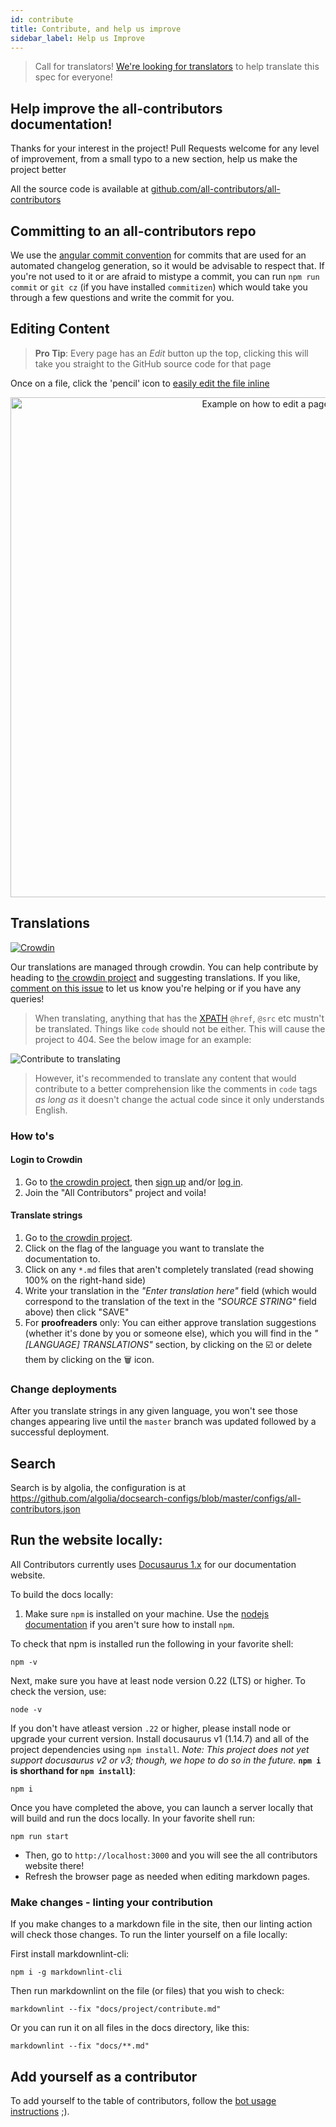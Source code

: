 ```yaml
---
id: contribute
title: Contribute, and help us improve
sidebar_label: Help us Improve
---
```


> Call for translators! [We're looking for translators](https://github.com/all-contributors/all-contributors/issues/143) to help translate this spec for everyone!

## Help improve the all-contributors documentation!

Thanks for your interest in the project!
Pull Requests welcome for any level of improvement, from a small typo to a new section, help us make the project better

All the source code is available at [github.com/all-contributors/all-contributors](https://github.com/all-contributors/all-contributors/tree/master/docs)

## Committing to an all-contributors repo

We use the [angular commit convention](https://github.com/angular/angular/blob/master/CONTRIBUTING.md#-commit-message-guidelines) for commits that are used for an automated changelog generation, so it would be advisable to respect that.
If you're not used to it or are afraid to mistype a commit, you can run `npm run commit` or `git cz` (if you have installed `commitizen`) which would take you through a few questions and write the commit for you.

## Editing Content

> **Pro Tip**: Every page has an _Edit_ button up the top, clicking this will take you straight to the GitHub source code for that page

Once on a file, click the 'pencil' icon to [easily edit the file inline](https://help.github.com/articles/editing-files-in-your-repository/)
<div align="center">
    <img src="/images/edit-this-page.png" alt="Example on how to edit a page" width="800px" />
</div>

## Translations

[![Crowdin](https://d322cqt584bo4o.cloudfront.net/all-contributors/localized.svg)](https://crowdin.com/project/all-contributors)

Our translations are managed through crowdin. You can help contribute by heading to [the crowdin project] and suggesting translations.
If you like, [comment on this issue](https://github.com/all-contributors/all-contributors/issues/143) to let us know you're helping or if you have any queries!

> When translating, anything that has the [XPATH](https://developer.mozilla.org/en-US/docs/Web/XPath) `@href`, `@src` etc mustn't be translated. Things like `code` should not be either. This will cause the project to 404. See the below image for an example:
<img src="/images/translating-xpath.png" alt="Contribute to translating" />

> However, it's recommended to translate any content that would contribute to a better comprehension like the comments in `code` tags _as long as_ it doesn't change the actual code since it only understands English.

### How to's

#### Login to Crowdin

1. Go to [the crowdin project], then [sign up](https://crowdin.com/join) and/or [log in](https://crowdin.com/login).
2. Join the "All Contributors" project and voila!

#### Translate strings

1. Go to [the crowdin project].
2. Click on the flag of the language you want to translate the documentation to.
3. Click on any `*.md` files that aren't completely translated (read showing 100% on the right-hand side)
4. Write your translation in the _"Enter translation here"_ field (which would correspond to the translation of the text in the _"SOURCE STRING"_ field above) then click "SAVE"
5. For **proofreaders** only: You can either approve translation suggestions (whether it's done by you or someone else), which you will find in the _"[LANGUAGE] TRANSLATIONS"_ section, by clicking on the :ballot_box_with_check: or delete them by clicking on the :wastebasket: icon.

### Change deployments

After you translate strings in any given language, you won't see those changes appearing live until the `master` branch was updated followed by a successful deployment.

## Search

Search is by algolia, the configuration is at <https://github.com/algolia/docsearch-configs/blob/master/configs/all-contributors.json>

## Run the website locally:

All Contributors currently uses [Docusaurus 1.x](https://docusaurus.io) for our documentation website.

To build the docs locally:

1. Make sure `npm` is installed on your machine. Use the [nodejs documentation](https://docs.npmjs.com/downloading-and-installing-node-js-and-npm) if you aren't sure how to install `npm`.

To check that npm is installed run the following in your favorite shell:

`npm -v`

Next, make sure you have at least node version 0.22 (LTS) or higher. To check the version,
use:

`node -v`

If you don't have atleast version `.22` or higher, please install node or upgrade your current version.
Install docusaurus v1 (1.14.7) and all of the project dependencies using `npm install`.
_Note: This project does not yet support docusaurus v2 or v3; though, we hope to do so in the future._
**`npm i` is shorthand for `npm install`)**:

`npm i`

Once you have completed the above, you can launch a server locally that will build and run the docs locally. In your favorite shell run:

`npm run start`

* Then, go to `http://localhost:3000` and you will see the all contributors website there!
* Refresh the browser page as needed when editing markdown pages.

### Make changes - linting your contribution

If you make changes to a markdown file in the site, then our linting action will
check those changes. To run the linter yourself on a file locally:

First install markdownlint-cli:

`npm i -g markdownlint-cli`

Then run markdownlint on the file (or files) that you wish to check:

`markdownlint --fix "docs/project/contribute.md"`

Or you can run it on all files in the docs directory, like this:

`markdownlint --fix "docs/**.md"`

## Add yourself as a contributor

To add yourself to the table of contributors, follow the [bot usage instructions](../bot/usage) ;).

[the crowdin project]: https://crowdin.com/project/all-contributors
